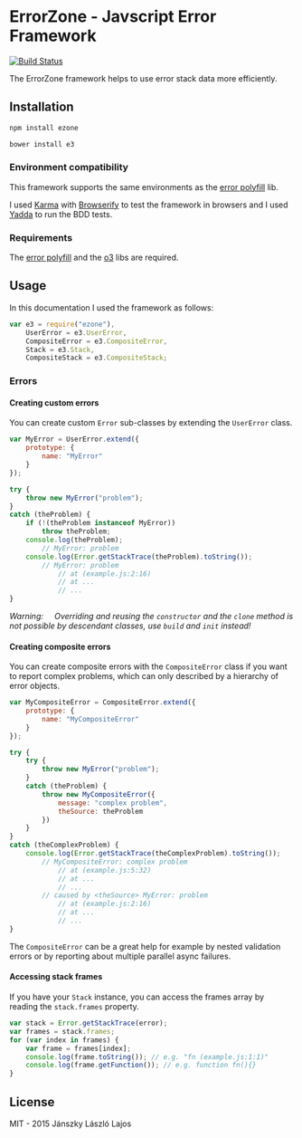 # ErrorZone - Javscript Error Framework

[![Build Status](https://travis-ci.org/inf3rno/e3.png?branch=master)](https://travis-ci.org/inf3rno/e3)

The ErrorZone framework helps to use error stack data more efficiently.

## Installation

```bash
npm install ezone
```

```bash
bower install e3
```

### Environment compatibility

This framework supports the same environments as the [error polyfill](https://github.com/inf3rno/error-polyfill) lib.

I used [Karma](https://github.com/karma-runner/karma) with [Browserify](https://github.com/substack/node-browserify) to test the framework in browsers and I used [Yadda](https://github.com/acuminous/yadda) to run the BDD tests.

### Requirements

The [error polyfill](https://github.com/inf3rno/error-polyfill) and the [o3](https://github.com/inf3rno/o3) libs are required.

## Usage

In this documentation I used the framework as follows:

```js
var e3 = require("ezone"),
    UserError = e3.UserError,
    CompositeError = e3.CompositeError,
    Stack = e3.Stack,
    CompositeStack = e3.CompositeStack;
```

### Errors

#### Creating custom errors

You can create custom `Error` sub-classes by extending the `UserError` class.

```js
var MyError = UserError.extend({
    prototype: {
        name: "MyError"
    }
});

try {
    throw new MyError("problem");
}
catch (theProblem) {
    if (!(theProblem instanceof MyError))
        throw theProblem;
    console.log(theProblem);
        // MyError: problem
    console.log(Error.getStackTrace(theProblem).toString());
        // MyError: problem
            // at (example.js:2:16)
            // at ...
            // ...
}
```

*Warning:*
&nbsp;&nbsp;&nbsp;&nbsp;*Overriding and reusing the `constructor` and the `clone` method is not possible by descendant classes, use `build` and `init` instead!*

#### Creating composite errors

You can create composite errors with the `CompositeError` class if you want to report complex problems, which can only described by a hierarchy of error objects.

```js
var MyCompositeError = CompositeError.extend({
    prototype: {
        name: "MyCompositeError"
    }
});

try {
    try {
        throw new MyError("problem");
    }
    catch (theProblem) {
        throw new MyCompositeError({
            message: "complex problem",
            theSource: theProblem
        })
    }
}
catch (theComplexProblem) {
    console.log(Error.getStackTrace(theComplexProblem).toString());
        // MyCompositeError: complex problem
            // at (example.js:5:32)
            // at ...
            // ...
        // caused by <theSource> MyError: problem
            // at (example.js:2:16)
            // at ...
            // ...
}
```

The `CompositeError` can be a great help for example by nested validation errors or by reporting about multiple parallel async failures.

#### Accessing stack frames

If you have your `Stack` instance, you can access the frames array by reading the `stack.frames` property.

```js
var stack = Error.getStackTrace(error);
var frames = stack.frames;
for (var index in frames) {
    var frame = frames[index];
    console.log(frame.toString()); // e.g. "fn (example.js:1:1)"
    console.log(frame.getFunction()); // e.g. function fn(){}
}
```

## License

MIT - 2015 Jánszky László Lajos